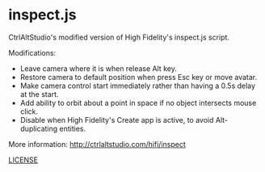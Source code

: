 # inspect.js

CtrlAltStudio's modified version of High Fidelity's inspect.js script.

Modifications:
- Leave camera where it is when release Alt key.
- Restore camera to default position when press Esc key or move avatar.
- Make camera control start immediately rather than having a 0.5s delay at the start.
- Add ability to orbit about a point in space if no object intersects mouse click.
- Disable when High Fidelity's Create app is active, to avoid Alt-duplicating entities.

More information: http://ctrlaltstudio.com/hifi/inspect

[LICENSE](LICENSE)
